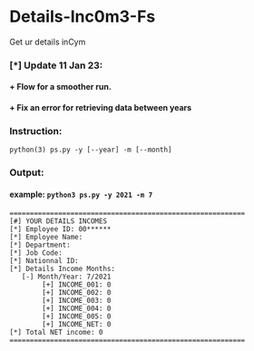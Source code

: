 # Details-Inc0m3-Fs
Get ur details inCym
### [*] Update 11 Jan 23:
#### + Flow for a smoother run.
#### + Fix an error for retrieving data between years 
### Instruction:
```python(3) ps.py -y [--year] -m [--month]```
### Output:
  #### example: ```python3 ps.py -y 2021 -m 7``` 
```
==========================================================
[#] YOUR DETAILS INCOMES
[*] Employee ID: 00******
[*] Employee Name: 
[*] Department: 
[*] Job Code: 
[*] Nationnal ID: 
[*] Details Income Months:
   [-] Month/Year: 7/2021
        [+] INCOME_001: 0
        [+] INCOME_002: 0
        [+] INCOME_003: 0
        [+] INCOME_004: 0
        [+] INCOME_005: 0
        [+] INCOME_NET: 0
[*] Total NET income: 0
==========================================================
```
